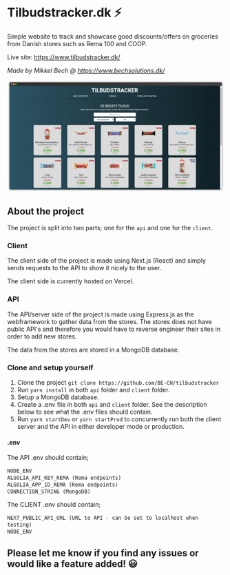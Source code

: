 # Tilbudstracker.dk ⚡
Simple website to track and showcase good discounts/offers on groceries from Danish stores such as Rema 100 and COOP.

Live site: https://www.tilbudstracker.dk/

*Made by Mikkel Bech @ https://www.bechsolutions.dk/*

![preview of tilbudstracker](https://github.com/BE-CH/tilbudstracker/blob/master/preview-of-site.png?raw=true)

## About the project
The project is split into two parts; one for the ``api`` and one for the ``client``. 

### Client
The client side of the project is made using Next.js (React) and simply sends requests to the API to show it nicely to the user.

The client side is currently hosted on Vercel.

### API
The API/server side of the project is made using Express.js as the webframework to gather data from the stores. 
The stores does not have public API's and therefore you would have to reverse engineer their sites in order to add new stores.

The data from the stores are stored in a MongoDB database. 

### Clone and setup yourself
1. Clone the project ``git clone https://github.com/BE-CH/tilbudstracker``
2. Run ``yarn install`` in both ``api`` folder and ``client`` folder.
3. Setup a MongoDB database.
4. Create a .env file in both ``api`` and ``client`` folder. See the description below to see what the .env files should contain.
5. Run ``yarn startDev`` or ``yarn startProd`` to concurrently run both the client server and the API in either developer mode or production.

#### .env
The API .env should contain;
```
NODE_ENV
ALGOLIA_API_KEY_REMA (Rema endpoints)
ALGOLIA_APP_ID_REMA (Rema endpoints)
CONNECTION_STRING (MongoDB)
```

The CLIENT .env should contain;
```
NEXT_PUBLIC_API_URL (URL to API - can be set to localhost when testing)
NODE_ENV
```

## Please let me know if you find any issues or would like a feature added! 😃
